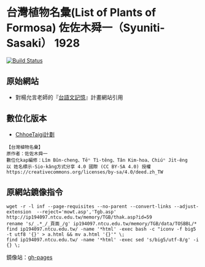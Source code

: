 # 台灣植物名彙(List of Plants of Formosa) 佐佐木舜一（Syuniti-Sasaki） 1928 
[![Build Status](https://travis-ci.org/Taiwanese-Corpus/Syuniti-Sasaki_1928_List-of-Plants-of-Formosa.svg?branch=master)](https://travis-ci.org/Taiwanese-Corpus/Syuniti-Sasaki_1928_List-of-Plants-of-Formosa)

## 原始網站
- 對楊允言老師的『[台語文記憶](http://ip194097.ntcu.edu.tw/memory/TGB/thak.asp?id=59)』計畫網站引用

## 數位化版本
- [ChhoeTaigi計劃](https://github.com/ChhoeTaigi/ChhoeTaigiDatabase#9-%E5%8F%B0%E7%81%A3%E6%A4%8D%E7%89%A9%E5%90%8D%E5%BD%99)
```
【台灣植物名彙】
原作者：佐佐木舜一
數位化kap編修：Lîm Bûn-cheng、Tēⁿ Tì-têng、Tân Kim-hoa、Chiúⁿ Ji̍t-êng
以 姓名標示-Sio-kâng方式分享 4.0 國際 (CC BY-SA 4.0) 授權
https://creativecommons.org/licenses/by-sa/4.0/deed.zh_TW
```

## 原網站鏡像指令
```
wget -r -l inf --page-requisites --no-parent --convert-links --adjust-extension  --reject='mowt.asp','Tgb.asp' http://ip194097.ntcu.edu.tw/memory/TGB/thak.asp?id=59
rename 's/_.*_/_頁面_/g' ip194097.ntcu.edu.tw/memory/TGB/data/TOSBBL/*
find ip194097.ntcu.edu.tw/ -name '*html' -exec bash -c "iconv -f big5 -t utf8 '{}' > a.html && mv a.html '{}'" \;
find ip194097.ntcu.edu.tw/ -name '*html' -exec sed 's/big5/utf-8/g' -i {} \;
```
鏡像站：[gh-pages](https://taiwanese-corpus.github.io/Syuniti-Sasaki_1928_List-of-Plants-of-Formosa/memory/TGB/thak.asp%3Fid=59.html)
